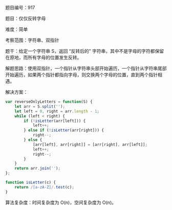 题目编号：917

题目：仅仅反转字母

难度：简单

考察范围：字符串、双指针

题干：给定一个字符串 S，返回 “反转后的” 字符串，其中不是字母的字符都保留在原地，而所有字母的位置发生反转。

解题思路：使用双指针，一个指针从字符串头部开始遍历，一个指针从字符串尾部开始遍历，如果两个指针都指向字母，则交换两个字母的位置，直到两个指针相遇。

解决方案：

```javascript
var reverseOnlyLetters = function(S) {
    let arr = S.split('');
    let left = 0, right = arr.length - 1;
    while (left < right) {
        if (!isLetter(arr[left])) {
            left++;
        } else if (!isLetter(arr[right])) {
            right--;
        } else {
            [arr[left], arr[right]] = [arr[right], arr[left]];
            left++;
            right--;
        }
    }
    return arr.join('');
};

function isLetter(c) {
    return /[a-zA-Z]/.test(c);
}
```

算法复杂度：时间复杂度为 O(n)，空间复杂度为 O(n)。